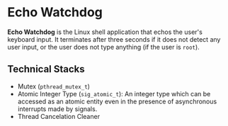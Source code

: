 # Echo Watchdog
**Echo Watchdog** is the Linux shell application that echos the user's keyboard input. It terminates after three seconds if it does not detect any user input, or the user does not type anything (if the user is `root`).

## Technical Stacks
* Mutex (`pthread_mutex_t`)
* Atomic Integer Type (`sig_atomic_t`): An integer type which can be accessed as an atomic entity even in the presence of asynchronous interrupts made by signals.
* Thread Cancelation Cleaner
